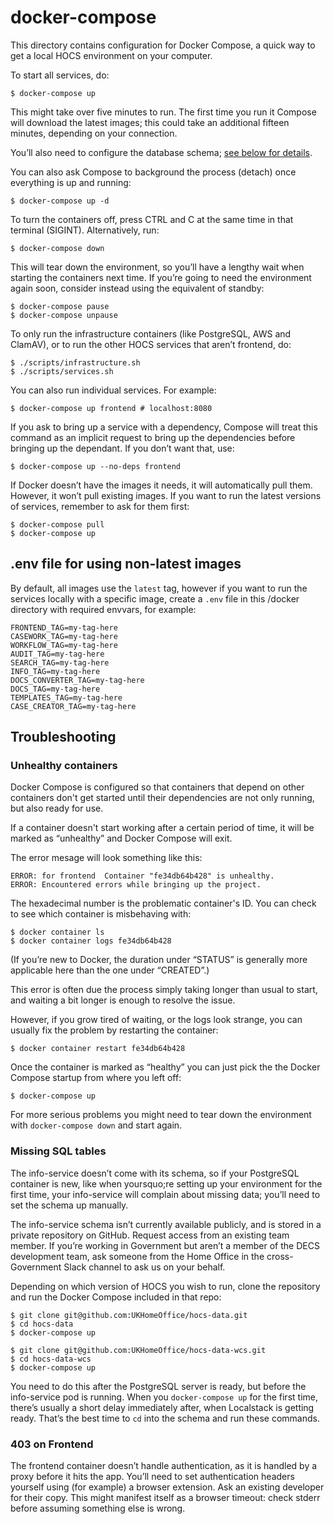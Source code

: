 # docker-compose

This directory contains configuration for Docker Compose, a quick way to get a
local HOCS environment on your computer.

To start all services, do:
```console
$ docker-compose up
```

This might take over five minutes to run.
The first time you run it Compose will download the latest images; this could
take an additional fifteen minutes, depending on your connection.

You&rsquo;ll also need to configure the database schema;
[see below for details](#missing-sql-tables).

You can also ask Compose to background the process (detach) once everything is
up and running:
```console
$ docker-compose up -d
```

To turn the containers off, press CTRL and C at the same time in that terminal
(SIGINT). Alternatively, run:
```console
$ docker-compose down
```

This will tear down the environment, so you&rsquo;ll have a lengthy wait when
starting the containers next time. If you&rsquo;re going to need the environment
again soon, consider instead using the equivalent of standby:

```console
$ docker-compose pause
$ docker-compose unpause
```

To only run the infrastructure containers (like PostgreSQL, AWS and ClamAV),
or to run the other HOCS services that aren&rsquo;t frontend, do:
```console
$ ./scripts/infrastructure.sh
$ ./scripts/services.sh
```

You can also run individual services. For example:
```console
$ docker-compose up frontend # localhost:8080
```

If you ask to bring up a service with a dependency, Compose will treat this
command as an implicit request to bring up the dependencies before bringing
up the dependant. If you don&rsquo;t want that, use:

```console
$ docker-compose up --no-deps frontend
```

If Docker doesn&rsquo;t have the images it needs, it will automatically
pull them. However, it won&rsquo;t pull existing images. If you want to run
the latest versions of services, remember to ask for them first:

```console
$ docker-compose pull
$ docker-compose up
```

## .env file for using non-latest images
By default, all images use the `latest` tag, however if you want to run the services
locally with a specific image, create a `.env` file in this /docker directory with required 
envvars, for example:
```
FRONTEND_TAG=my-tag-here
CASEWORK_TAG=my-tag-here
WORKFLOW_TAG=my-tag-here
AUDIT_TAG=my-tag-here
SEARCH_TAG=my-tag-here
INFO_TAG=my-tag-here
DOCS_CONVERTER_TAG=my-tag-here
DOCS_TAG=my-tag-here
TEMPLATES_TAG=my-tag-here
CASE_CREATOR_TAG=my-tag-here
```

## Troubleshooting
### Unhealthy containers

Docker Compose is configured so that containers that depend on other containers
don't get started until their dependencies are not only running, but also ready
for use.

If a container doesn't start working after a certain period of time, it will be
marked as &ldquo;unhealthy&rdquo; and Docker Compose will exit.

The error mesage will look something like this:

```console
ERROR: for frontend  Container "fe34db64b428" is unhealthy.
ERROR: Encountered errors while bringing up the project.
```

The hexadecimal number is the problematic container's ID.
You can check to see which container is misbehaving with:

```console
$ docker container ls
$ docker container logs fe34db64b428
```

(If you&rsquo;re new to Docker, the duration under &ldquo;STATUS&rdquo; is
generally more applicable here than the one under &ldquo;CREATED&rdquo;.)

This error is often due the process simply taking longer than usual to start,
and waiting a bit longer is enough to resolve the issue.

However, if you grow tired of waiting, or the logs look strange, you can usually
fix the problem by restarting the container:

```console
$ docker container restart fe34db64b428
```

Once the container is marked as &ldquo;healthy&rdquo; you can just pick the
the Docker Compose startup from where you left off:

```console
$ docker-compose up
```

For more serious problems you might need to tear down the environment with
`docker-compose down` and start again.

### Missing SQL tables

The info-service doesn&rsquo;t come with its schema, so if your PostgreSQL
container is new, like when yoursquo;re setting up your environment for the
first time, your info-service will complain about missing data;
you&rsquo;ll need to set the schema up manually.

The info-service schema isn&rsquo;t currently available publicly, and is stored
in a private repository on GitHub. Request access from an existing team member.
If you&rsquo;re working in Government but aren&rsquo;t a member of the DECS
development team, ask someone from the Home Office in the cross-Government Slack
channel to ask us on your behalf.

Depending on which version of HOCS you wish to run, clone the repository and
run the Docker Compose included in that repo:

```console
$ git clone git@github.com:UKHomeOffice/hocs-data.git
$ cd hocs-data
$ docker-compose up
```

```console
$ git clone git@github.com:UKHomeOffice/hocs-data-wcs.git
$ cd hocs-data-wcs
$ docker-compose up
```

You need to do this after the PostgreSQL server is ready, but before the
info-service pod is running. When you `docker-compose up` for the first time,
there&rsquo;s usually a short delay immediately after, when Localstack is
getting ready. That&rsquo;s the best time to `cd` into the schema and run these
commands.

### 403 on Frontend

The frontend container doesn&rsquo;t handle authentication, as it is handled
by a proxy before it hits the app. You&rsquo;ll need to set authentication
headers yourself using (for example) a browser extension. Ask an existing
developer for their copy. This might manifest itself as a browser timeout:
check stderr before assuming something else is wrong.
